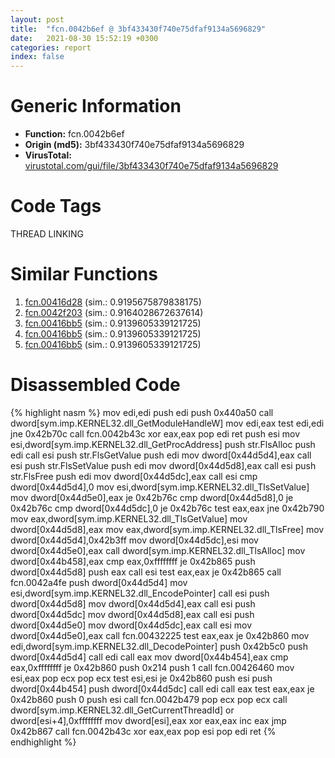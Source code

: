 ```yaml
---
layout: post
title:  "fcn.0042b6ef @ 3bf433430f740e75dfaf9134a5696829"
date:   2021-08-30 15:52:19 +0300
categories: report
index: false
---
```


# Generic Information
- **Function:** fcn.0042b6ef
- **Origin (md5):** 3bf433430f740e75dfaf9134a5696829
- **VirusTotal:** [virustotal.com/gui/file/3bf433430f740e75dfaf9134a5696829][virustotal_ref]

# Code Tags
<span class="tag" id="THREAD">THREAD</span>
<span class="tag" id="LINKING">LINKING</span>


# Similar Functions

1. [fcn.00416d28][similar_1_ref] (sim.: 0.9195675879838175)
2. [fcn.0042f203][similar_2_ref] (sim.: 0.9164028672637614)
3. [fcn.00416bb5][similar_3_ref] (sim.: 0.9139605339121725)
4. [fcn.00416bb5][similar_4_ref] (sim.: 0.9139605339121725)
5. [fcn.00416bb5][similar_5_ref] (sim.: 0.9139605339121725)


# Disassembled Code

{% highlight nasm %}
mov edi,edi
push edi
push 0x440a50
call dword[sym.imp.KERNEL32.dll_GetModuleHandleW]
mov edi,eax
test edi,edi
jne 0x42b70c
call fcn.0042b43c
xor eax,eax
pop edi
ret 
push esi
mov esi,dword[sym.imp.KERNEL32.dll_GetProcAddress]
push str.FlsAlloc
push edi
call esi
push str.FlsGetValue
push edi
mov dword[0x44d5d4],eax
call esi
push str.FlsSetValue
push edi
mov dword[0x44d5d8],eax
call esi
push str.FlsFree
push edi
mov dword[0x44d5dc],eax
call esi
cmp dword[0x44d5d4],0
mov esi,dword[sym.imp.KERNEL32.dll_TlsSetValue]
mov dword[0x44d5e0],eax
je 0x42b76c
cmp dword[0x44d5d8],0
je 0x42b76c
cmp dword[0x44d5dc],0
je 0x42b76c
test eax,eax
jne 0x42b790
mov eax,dword[sym.imp.KERNEL32.dll_TlsGetValue]
mov dword[0x44d5d8],eax
mov eax,dword[sym.imp.KERNEL32.dll_TlsFree]
mov dword[0x44d5d4],0x42b3ff
mov dword[0x44d5dc],esi
mov dword[0x44d5e0],eax
call dword[sym.imp.KERNEL32.dll_TlsAlloc]
mov dword[0x44b458],eax
cmp eax,0xffffffff
je 0x42b865
push dword[0x44d5d8]
push eax
call esi
test eax,eax
je 0x42b865
call fcn.0042a4fe
push dword[0x44d5d4]
mov esi,dword[sym.imp.KERNEL32.dll_EncodePointer]
call esi
push dword[0x44d5d8]
mov dword[0x44d5d4],eax
call esi
push dword[0x44d5dc]
mov dword[0x44d5d8],eax
call esi
push dword[0x44d5e0]
mov dword[0x44d5dc],eax
call esi
mov dword[0x44d5e0],eax
call fcn.00432225
test eax,eax
je 0x42b860
mov edi,dword[sym.imp.KERNEL32.dll_DecodePointer]
push 0x42b5c0
push dword[0x44d5d4]
call edi
call eax
mov dword[0x44b454],eax
cmp eax,0xffffffff
je 0x42b860
push 0x214
push 1
call fcn.00426460
mov esi,eax
pop ecx
pop ecx
test esi,esi
je 0x42b860
push esi
push dword[0x44b454]
push dword[0x44d5dc]
call edi
call eax
test eax,eax
je 0x42b860
push 0
push esi
call fcn.0042b479
pop ecx
pop ecx
call dword[sym.imp.KERNEL32.dll_GetCurrentThreadId]
or dword[esi+4],0xffffffff
mov dword[esi],eax
xor eax,eax
inc eax
jmp 0x42b867
call fcn.0042b43c
xor eax,eax
pop esi
pop edi
ret 
{% endhighlight %}


[similar_1_ref]: /report/fcn.00416d28@92f468935bc264872869f37147ba28fd
[similar_2_ref]: /report/fcn.0042f203@a1c6b07868a0eea8f4ee5a872aa71909
[similar_3_ref]: /report/fcn.00416bb5@d3ad46676721a96e1408ac558c298889
[similar_4_ref]: /report/fcn.00416bb5@ab22d984f64f202bfb2e0f0e1f3a3f8f
[similar_5_ref]: /report/fcn.00416bb5@074a6a8502a27e18f8b5ea831bacabad
[virustotal_ref]: https://www.virustotal.com/gui/file/3bf433430f740e75dfaf9134a5696829